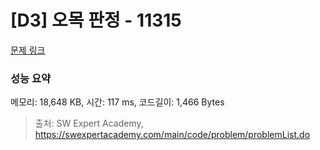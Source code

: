 # [D3] 오목 판정 - 11315 

[문제 링크](https://swexpertacademy.com/main/code/problem/problemDetail.do?contestProbId=AXaSUPYqPYMDFASQ) 

### 성능 요약

메모리: 18,648 KB, 시간: 117 ms, 코드길이: 1,466 Bytes



> 출처: SW Expert Academy, https://swexpertacademy.com/main/code/problem/problemList.do